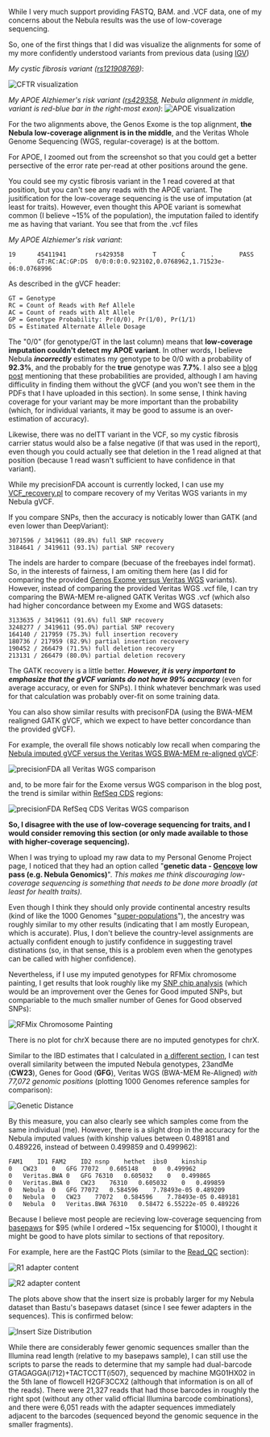 While I very much support providing FASTQ, BAM. and .VCF data, one of my concerns about the Nebula results was the use of low-coverage sequencing.

So, one of the first things that I did was visualize the alignments for some of my more confidently understood variants from previous data (using [IGV](https://software.broadinstitute.org/software/igv/))

*My cystic fibrosis variant ([rs121908769](https://www.ncbi.nlm.nih.gov/snp/rs121908769#clinical_significance))*:

![CFTR visualization](IGV_CFTR.png "Read with CF variant")

*My APOE Alzhiemer's risk variant ([rs429358](https://www.ncbi.nlm.nih.gov/snp/rs429358), Nebula alignment in middle, variant is red-blue bar in the right-most exon)*:
![APOE visualization](IGV_APOE.png "APOE False Negative")

For the two alignments above, the Genos Exome is the top alignment, **the Nebula low-coverage alignment is in the middle**, and the Veritas Whole Genome Sequencing (WGS, regular-coverage) is at the bottom.

For APOE, I zoomed out from the screenshot so that you could get a better persective of the error rate per-read at other positions around the gene.

You could see my cystic fibrosis variant in the 1 read covered at that position, but you can't see any reads with the APOE variant.  The jusitification for the low-coverage sequencing is the use of imputation (at least for traits).  However, even thought this APOE variant is somewhat common (I believe ~15% of the population), the imputation failed to identify me as having that variant.  You see that from the .vcf files

*My APOE Alzhiemer's risk variant*:

```
19      45411941        rs429358        T       C       .       PASS    .       GT:RC:AC:GP:DS  0/0:0:0:0.923102,0.0768962,1.71523e-06:0.0768996
```

As described in the gVCF header:

```
GT = Genotype
RC = Count of Reads with Ref Allele
AC = Count of reads with Alt Allele
GP = Genotype Probability: Pr(0/0), Pr(1/0), Pr(1/1)
DS = Estimated Alternate Allele Dosage
```

The "0/0" (for genotype/GT in the last column) means that **low-coverage imputation couldn't detect my APOE variant**.  In other words, I believe Nebula ***incorrectly*** estimates my genotype to be 0/0 with a probability of **92.3%**, and the probably for the **true** genotype was **7.7%**.  I also see a [blog post](https://blog.nebula.org/introducing-the-nebula-research-library/?utm_source=Nebula+Genomics&utm_campaign=c7d72b7914-EMAIL_CAMPAIGN_2018_12_19_12_41_COPY_01&utm_medium=email&utm_term=0_d00198de1b-c7d72b7914-78594575) mentioning that these probabilities are provided, although I am having difficulity in finding them without the gVCF (and you won't see them in the PDFs that I have uploaded in this section).  In some sense, I think having coverage for your variant may be more important than the probability (which, for individual variants, it may be good to assume is an over-estimation of accuracy).

Likewise, there was no delTT variant in the VCF, so my cystic fibrosis carrier status would also be a false negative (if that was used in the report), even though you could actually see that deletion in the 1 read aligned at that position (because 1 read wasn't sufficient to have confidence in that variant).

While my precisionFDA account is currently locked, I can use my [VCF_recovery.pl](https://github.com/cwarden45/DTC_Scripts/blob/master/Genos_Exome/VCF_recovery.pl) to compare recovery of my Veritas WGS variants in my Nebula gVCF.

If you compare SNPs, then the accuracy is noticably lower than GATK (and even lower than DeepVariant):

```
3071596 / 3419611 (89.8%) full SNP recovery
3184641 / 3419611 (93.1%) partial SNP recovery

```

The indels are harder to compare (becuase of the freebayes indel format).  So, in the interests of fairness, I am omiting them here (as I did for comparing the provided [Genos Exome versus Veritas WGS](http://cdwscience.blogspot.com/2019/05/precisionfda-and-custom-scripts-for.html) variants).  However, instead of comparing the provided Veritas WGS .vcf file, I can try comparing the BWA-MEM re-aligned GATK Veritas WGS .vcf (which also had higher concordance between my Exome and WGS datasets:

```
3133635 / 3419611 (91.6%) full SNP recovery
3248277 / 3419611 (95.0%) partial SNP recovery
164140 / 217959 (75.3%) full insertion recovery
180736 / 217959 (82.9%) partial insertion recovery
190452 / 266479 (71.5%) full deletion recovery
213131 / 266479 (80.0%) partial deletion recovery

```

The GATK recovery is a little better.  ***However, it is very important to emphasize that the gVCF variants do not have 99% accuracy*** (even for average accuracy, or even for SNPs).  I think whatever benchmark was used for that calculation was probably over-fit on some training data.

You can also show similar results with precisonFDA (using the BWA-MEM realigned GATK gVCF, which we expect to have better concordance than the provided gVCF).

For example, the overall file shows noticably low recall when comparing the [Nebula imputed gVCF versus the Veritas WGS BWA-MEM re-aligned gVCF](https://precision.fda.gov/comparisons/3517):

![precisionFDA all Veritas WGS comparison](precisionFDA_all.PNG "precisionFDA all Veritas WGS comparison")

and, to be more fair for the Exome versus WGS comparison in the blog post, the trend is similar within [RefSeq CDS](https://precision.fda.gov/comparisons/3518) regions:

![precisionFDA RefSeq CDS Veritas WGS comparison](precisionFDA_RefSeq-CDS.PNG "precisionFDA RefSeq CDS Veritas WGS comparison")

**So, I  disagree with the use of low-coverage sequencing for traits, and I would consider removing this section (or only made available to those with higher-coverage sequencing).**

When I was trying to upload my raw data to my Personal Genome Project page, I noticed that they had an option called "**genetic data - [Gencove](https://gencove.com/) low pass (e.g. Nebula Genomics)**".  *This makes me think discouraging low-coverage sequencing is something that needs to be done more broadly (at least for health traits).*

Even though I think they should only provide continental ancestry results (kind of like the 1000 Genomes "[super-populations](http://www.internationalgenome.org/category/population/)"), the ancestry was roughly similar to my other results (indicating that I am mostly European, which is accurate).  Plus, I don't believe the country-level assignments are actually confident enough to justify confidence in suggesting travel distinations (so, in that sense, this is a problem even when the genotypes can be called with higher confidence).

Nevertheless, if I use my imputed genotypes for RFMix chromosome painting, I get results that look roughly like my [SNP chip analysis](https://github.com/cwarden45/DTC_Scripts/blob/master/Genes_for_Good/RFMix_ReAnalysis/README.md) (which would be an improvement over the Genes for Good imputed SNPs, but compariable to the much smaller number of Genes for Good observed SNPs):

![RFMix Chromosome Painting](Nebula_RFMix.png "RFMix Chromosome Painting")

There is no plot for chrX because there are no imputed genotypes for chrX.

Similar to the IBD estimates that I calculated in [a different section](https://github.com/cwarden45/DTC_Scripts/tree/master/Helix_Mayo_GeneGuide/IBD_Genetic_Distance), I can test overall similarity between the imputed Nebula genotypes, 23andMe (**CW23**), Genes for Good (**GFG**), Veritas WGS (BWA-MEM Re-Aligned) *with 77,072 genomic positions* (plotting 1000 Genomes reference samples for comparison):

![Genetic Distance](plink_kinship_2-SNP-chip_plus_2-SNP-chip_plus_Veritas_plus_Nebula.png	 "IBD/KING Genetic Distance")

By this measure, you can also clearly see which samples come from the same individual (me).  However, there is a slight drop in the accuracy for the Nebula imputed values (with kinship values between 0.489181 and 0.489226, instead of between 0.499859 and 0.499962):

```
FAM1	ID1	FAM2	ID2	nsnp	hethet	ibs0	kinship
0	CW23	0	GFG	77072	0.605148	0	0.499962
0	Veritas.BWA	0	GFG	76310	0.605032	0	0.499865
0	Veritas.BWA	0	CW23	76310	0.605032	0	0.499859
0	Nebula	0	GFG	77072	0.584596	7.78493e-05	0.489209
0	Nebula	0	CW23	77072	0.584596	7.78493e-05	0.489181
0	Nebula	0	Veritas.BWA	76310	0.58472	6.55222e-05	0.489226
```

Because I believe most people are recieving low-coverage sequencing from [basepaws](https://github.com/cwarden45/Bastu_Cat_Genome) for $95 (while I ordered ~15x sequencing for $1000), I thought it might be good to have plots similar to sections of that repository.

For example, here are the FastQC Plots (similar to the [Read_QC](https://github.com/cwarden45/Bastu_Cat_Genome/blob/master/Basepaws_Notes/Read_QC/README.md) section):

![R1 adapter content](FastQC_adapter_content_R1.png "R1 adapter content")

![R2 adapter content](FastQC_adapter_content_R2.png "R2 adapter content")

The plots above show that the insert size is probably larger for my Nebula dataset than Bastu's basepaws dataset (since I see fewer adapters in the sequences).  This is confirmed below:

![Insert Size Distribution](picard_insert_size.png "Insert Size Distribution")

While there are considerably fewer genomic sequences smaller than the Illumina read length (relative to my basepaws sample), I can still use the scripts to parse the reads to determine that my sample had dual-barcode GTAGAGGA(i712)+TACTCCTT(i507), sequenced by machine MG01HX02 in the 5th lane of flowcell H2GF3CCX2 (although that information is on all of the reads).  There were 21,327 reads that had those barcodes in roughly the right spot (without any other valid official Illumina barcode combinations), and there were 6,051 reads with the adapter sequences immediately adjacent to the barcodes (sequenced beyond the genomic sequence in the smaller fragments).
